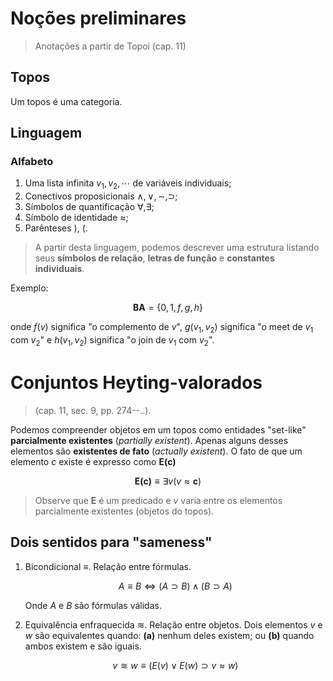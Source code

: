 # Noções preliminares

> Anotações a partir de Topoi (cap. 11) 

## Topos

Um topos é uma categoria.

## Linguagem

### Alfabeto

1. Uma lista infinita $v_1,v_2, \cdots$ de variáveis individuais;
2. Conectivos proposicionais $\land, \lor, \sim, \supset$;
3. Símbolos de quantificação $\forall, \exists$;
4. Símbolo de identidade $\approx$;
5. Parênteses ), (.

> A partir desta linguagem, podemos descrever uma estrutura listando seus **símbolos de relação**, **letras de função** e **constantes individuais**.

Exemplo: 

$$
 \textbf{BA} = \{0,1,f,g,h\}
$$

onde $f(v)$ significa "o complemento de $v$", $g(v_1,v_2)$ significa "o meet de $v_1$ com $v_2$" e $h(v_1,v_2)$ significa "o join de $v_1$ com $v_2$".


# Conjuntos Heyting-valorados

> (cap. 11, sec. 9, pp. 274--..).

Podemos compreender objetos em um topos como entidades "set-like"  **parcialmente existentes** (*partially existent*). Apenas alguns desses elementos são **existentes de fato** (*actually existent*). O fato de que um elemento $c$ existe é expresso como $\textbf{E(c)}$

$$
\textbf{E(c)} \equiv \exists v (v \approx \textbf{c})
$$

> Observe que $\textbf{E}$ é um predicado e $v$ varia entre os elementos parcialmente existentes (objetos do topos).

## Dois sentidos para "sameness"



1.
    Bicondicional $\equiv$. Relação entre fórmulas.

    $$
    A \equiv B  \Leftrightarrow (A \supset B) \land (B \supset A)
$$

    Onde $A$ e $B$ são fórmulas válidas.

1. Equivalência enfraquecida ≋. Relação entre objetos. Dois elementos $v$ e $w$ são equivalentes quando: **(a)** nenhum deles existem; ou **(b)** quando ambos existem e são iguais.

    $$
    v ≋ w \equiv (E(v) \lor E(w) \supset v \approx w)
$$
